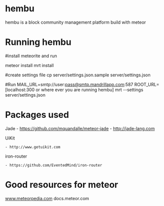 hembu
====================================================================
hembu is a block community management platform build with meteor

Running hembu
====================================================================

#install meteorite and run

meteor install
mrt install

#create settings file
cp server/settings.json.sample server/settings.json

#Run
MAIL_URL=smtp://user:pass@smtp.mandrillapp.com:587 ROOT_URL=[localhost:300 or where ever you are running hembu] mrt --settings server/settings.json 

Packages used
====================================================================
Jade 
    - https://github.com/mquandalle/meteor-jade
    - http://jade-lang.com
    
UiKit

    - http://www.getuikit.com
    
iron-router

    - https://github.com/EventedMind/iron-router
    
Good resources for meteor
====================================================================
www.meteorpedia.com
docs.meteor.com